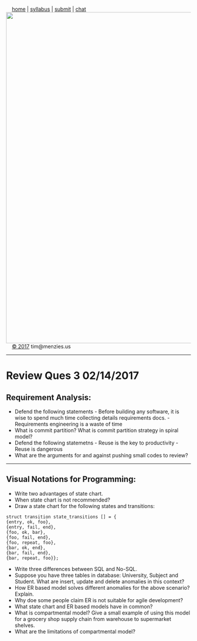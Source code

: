 &nbsp;&nbsp;&nbsp;&nbsp;[home](http://tiny.cc/se17) | 
[syllabus](https://github.com/txt/se17/blob/master/doc/syllabus.md) | 
[submit](http://tiny.cc/se17give) |
[chat](https://se17.slack.com/)  
[<img width=900 src="https://raw.githubusercontent.com/txt/se17/master/img/se17.png">](http://tiny.cc/se17)   <br>
&nbsp;&nbsp;&nbsp;&nbsp;[&copy; 2017](https://github.com/txt/se17/blob/master/LICENSE.md) tim&commat;menzies.us<br>

________________
# Review Ques 3 02/14/2017

## Requirement Analysis:

- Defend the following statements
       - Before building any software, it is wise to spend much time collecting details requirements docs.
      - Requirements engineering is a waste of time
- What is commit partition? What is commit partition strategy in spiral model?
- Defend the following statemetns
        - Reuse is the key to productivity
        - Reuse is dangerous 
- What are the arguments for and against pushing small codes to review?
______________________________________________
 
## Visual Notations for Programming:
 
- Write two advantages of state chart. 
- When state chart is not recommended?
- Draw a state chart for the following states and transitions:

```
struct transition state_transitions [] = {
{entry, ok, foo},
{entry, fail, end},
{foo, ok, bar},
{foo, fail, end},
{foo, repeat, foo},
{bar, ok, end},
{bar, fail, end},
{bar, repeat, foo}};
```  

- Write three differences between SQL and No-SQL.
- Suppose you have three tables in database: University, Subject and Student. What are insert, update and delete anomalies in this context?
- How ER based model solves different anomalies for the above scenario? Explain.
- Why doe some people claim ER is not suitable for agile development?
-  What state chart and ER based models have in common?
- What is compartmental model? Give a small example of using this model for a grocery shop supply chain from warehouse to supermarket shelves.
- What are the limitations of compartmental model?
